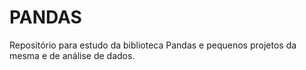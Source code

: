 # PANDAS

Repositório para estudo da biblioteca Pandas e pequenos projetos da mesma e de análise de dados.
